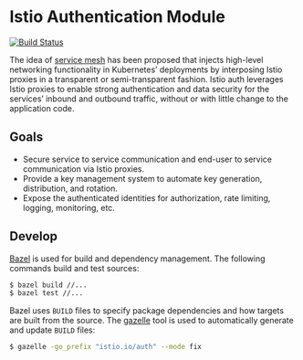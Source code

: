 # Istio Authentication Module

[![Build Status](https://travis-ci.org/istio/auth.svg?branch=master)](https://travis-ci.org/istio/auth)

The idea of [service
mesh](https://docs.google.com/document/d/1RRPrDK0mEwhPb13DSyF6pODugrRTFLAXia9CZLPoQno/edit)
has been proposed that injects high-level networking functionality in
Kubernetes’ deployments by interposing Istio proxies in a transparent or
semi-transparent fashion. Istio auth leverages Istio proxies to enable strong
authentication and data security for the services’ inbound and outbound
traffic, without or with little change to the application code.

## Goals
- Secure service to service communication and end-user to service communication
  via Istio proxies.
- Provide a key management system to automate key generation, distribution, and
  rotation.
- Expose the authenticated identities for authorization, rate limiting,
  logging, monitoring, etc.

## Develop

[Bazel](https://bazel.build/) is used for build and dependency management. The
following commands build and test sources:

```bash
$ bazel build //...
$ bazel test //...
```

Bazel uses `BUILD` files to specify package dependencies and how targets are
built from the source. The
[gazelle](https://github.com/bazelbuild/rules_go/tree/master/go/tools/gazelle)
tool is used to automatically generate and update `BUILD` files:

```bash
$ gazelle -go_prefix "istio.io/auth" --mode fix
```

